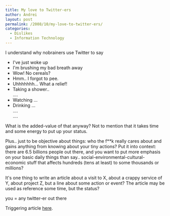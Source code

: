 ```yaml
---
title: My love to Twitter-ers
author: Andrei
layout: post
permalink: /2008/10/my-love-to-twitter-ers/
categories:
  - Dislikes
  - Information Technology
---
```

I understand why nobrainers use Twitter to say   
- I've just woke up   
- I'm brushing my bad breath away   
- Wow! No cereals?   
- Hmm.. I forgot to pee.   
- Uhhhhhhh... What a relief!   
- Taking a shower..   
....   
- Watching ...   
- Drinking ...   
....   
.... 



What is the added-value of that anyway? Not to mention that it takes time and some energy to put up your status. 

Plus.. just to be objective about things: who the f**k really cares about and gains anything from knowing about your tiny actions? Put it into context: there are 6.5 billions people out there, and you want to put more emphasis on your basic daily things than say.. social-environmental-cultural-economic stuff that affects hundreds (tens at least) to some thousands or millions? 

It's one thing to write an article about a visit to X, about a crappy service of Y, about project Z, but a line about some action or event? The article may be used as reference some time, but the status? 

you = any twitter-er out there

Triggering article [here][1].

 [1]: http://kinchfamily.blogspot.com/2008/10/for-my-adoring-paparazzi-easier-way-to.html